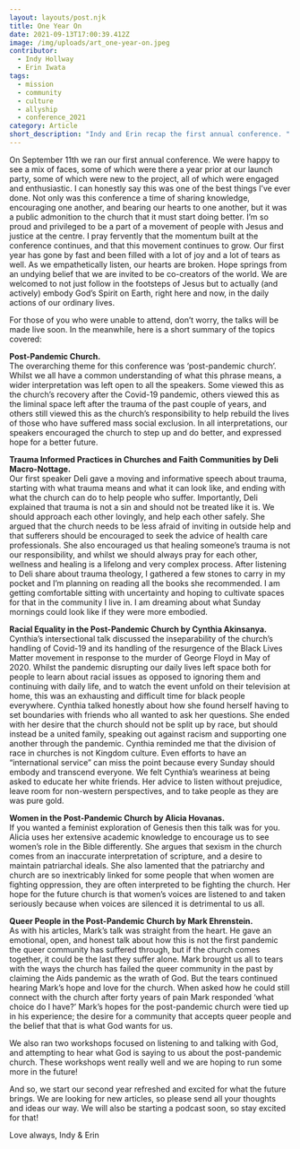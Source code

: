 ```yaml
---
layout: layouts/post.njk
title: One Year On
date: 2021-09-13T17:00:39.412Z
image: /img/uploads/art_one-year-on.jpeg
contributor:
  - Indy Hollway
  - Erin Iwata
tags:
  - mission
  - community
  - culture
  - allyship
  - conference_2021
category: Article
short_description: "Indy and Erin recap the first annual conference. "
---
```

On September 11th we ran our first annual conference. We were happy to see a mix of faces, some of which were there a year prior at our launch party, some of which were new to the project, all of which were engaged and enthusiastic. I can honestly say this was one of the best things I’ve ever done. Not only was this conference a time of sharing knowledge, encouraging one another, and bearing our hearts to one another, but it was a public admonition to the church that it must start doing better. I’m so proud and privileged to be a part of a movement of people with Jesus and justice at the centre. I pray fervently that the momentum built at the conference continues, and that this movement continues to grow. 
Our first year has gone by fast and been filled with a lot of joy and a lot of tears as well. As we empathetically listen, our hearts are broken. Hope springs from an undying belief that we are invited to be co-creators of the world. We are welcomed to not just follow in the footsteps of Jesus but to actually (and actively) embody God’s Spirit on Earth, right here and now, in the daily actions of our ordinary lives.

For those of you who were unable to attend, don’t worry, the talks will be made live soon. In the meanwhile, here is a short summary of the topics covered:

**Post-Pandemic Church.**\
The overarching theme for this conference was ‘post-pandemic church’. Whilst we all have a common understanding of what this phrase means, a wider interpretation was left open to all the speakers. Some viewed this as the church’s recovery after the Covid-19 pandemic, others viewed this as the liminal space left after the trauma of the past couple of years, and others still viewed this as the church’s responsibility to help rebuild the lives of those who have suffered mass social exclusion. In all interpretations, our speakers encouraged the church to step up and do better, and expressed hope for a better future. 

**Trauma Informed Practices in Churches and Faith Communities by Deli Macro-Nottage.**\
Our first speaker Deli gave a moving and informative speech about trauma, starting with what trauma means and what it can look like, and ending with what the church can do to help people who suffer. Importantly, Deli explained that trauma is not a sin and should not be treated like it is. We should approach each other lovingly, and help each other safely. She argued that the church needs to be less afraid of inviting in outside help and that sufferers should be encouraged to seek the advice of health care professionals. She also encouraged us that healing someone’s trauma is not our responsibility, and whilst we should always pray for each other, wellness and healing is a lifelong and very complex process. After listening to Deli share about trauma theology, I gathered a few stones to carry in my pocket and I’m planning on reading all the books she recommended. I am getting comfortable sitting with uncertainty and hoping to cultivate spaces for that in the community I live in. I am dreaming about what Sunday mornings could look like if they were more embodied.

**Racial Equality in the Post-Pandemic Church by Cynthia Akinsanya.** \
Cynthia’s intersectional talk discussed the inseparability of the church’s handling of Covid-19 and its handling of the resurgence of the Black Lives Matter movement in response to the murder of George Floyd in May of 2020. Whilst the pandemic disrupting our daily lives left space both for people to learn about racial issues as opposed to ignoring them and continuing with daily life, and to watch the event unfold on their television at home, this was an exhausting and difficult time for black people everywhere. Cynthia talked honestly about how she found herself having to set boundaries with friends who all wanted to ask her questions. She ended with her desire that the church should not be split up by race, but should instead be a united family, speaking out against racism and supporting one another through the pandemic. Cynthia reminded me that the division of race in churches is not Kingdom culture. Even efforts to have an “international service” can miss the point because every Sunday should embody and transcend everyone. We felt Cynthia’s weariness at being asked to educate her white friends. Her advice to listen without prejudice, leave room for non-western perspectives, and to take people as they are was pure gold.

**Women in the Post-Pandemic Church by Alicia Hovanas.**\
If you wanted a feminist exploration of Genesis then this talk was for you. Alicia uses her extensive academic knowledge to encourage us to see women’s role in the Bible differently. She argues that sexism in the church comes from an inaccurate interpretation of scripture, and a desire to maintain patriarchal ideals. She also lamented that the patriarchy and church are so inextricably linked for some people that when women are fighting oppression, they are often interpreted to be fighting the church. Her hope for the future church is that women’s voices are listened to and taken seriously because when voices are silenced it is detrimental to us all. 

**Queer People in the Post-Pandemic Church by Mark Ehrenstein.** \
As with his articles, Mark’s talk was straight from the heart. He gave an emotional, open, and honest talk about how this is not the first pandemic the queer community has suffered through, but if the church comes together, it could be the last they suffer alone. Mark brought us all to tears with the ways the church has failed the queer community in the past by claiming the Aids pandemic as the wrath of God. But the tears continued hearing Mark’s hope and love for the church. When asked how he could still connect with the church after forty years of pain Mark responded ‘what choice do I have?’ Mark’s hopes for the post-pandemic church were tied up in his experience; the desire for a community that accepts queer people and the belief that that is what God wants for us. 

We also ran two workshops focused on listening to and talking with God, and attempting to hear what God is saying to us about the post-pandemic church. These workshops went really well and we are hoping to run some more in the future! 

And so, we start our second year refreshed and excited for what the future brings. We are looking for new articles, so please send all your thoughts and ideas our way. We will also be starting a podcast soon, so stay excited for that! 

Love always, 
Indy & Erin